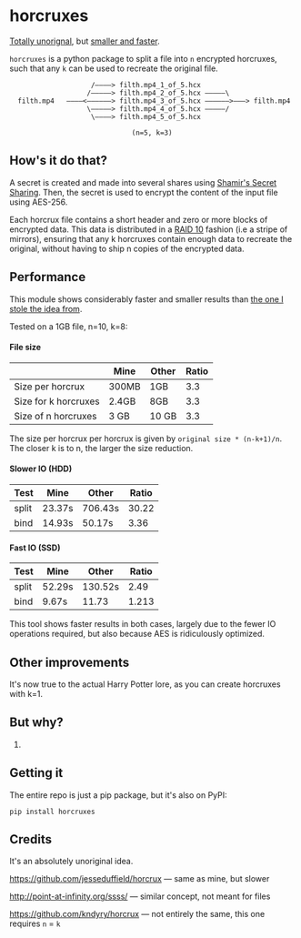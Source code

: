 # horcruxes

[Totally unorignal](https://github.com/jesseduffield/horcrux), but [smaller and faster](#Performance).

`horcruxes` is a python package to split a file into `n` encrypted horcruxes, such that any `k` can be used to recreate the original file.

```
                    /————> filth.mp4_1_of_5.hcx 
                   /—————> filth.mp4_2_of_5.hcx —————\ 
  filth.mp4   ————<——————> filth.mp4_3_of_5.hcx ——————>———> filth.mp4
                   \—————> filth.mp4_4_of_5.hcx —————/
                    \————> filth.mp4_5_of_5.hcx 
                    
                              (n=5, k=3)
```



## How's it do that?
A secret is created and made into several shares using [Shamir's Secret Sharing](https://en.wikipedia.org/wiki/Shamir's_Secret_Sharing). Then, the secret is used to encrypt the content of the input file using AES-256.

Each horcrux file contains a short header and zero or more blocks of encrypted data. This data is distributed in a [RAID 10](https://en.wikipedia.org/wiki/Nested_RAID_levels#RAID_10_(RAID_1+0)) fashion (i.e  a stripe of mirrors), ensuring that any k horcruxes contain enough data to recreate the original, without having to ship n copies of the encrypted data.

## Performance
This module shows considerably faster and smaller results than [the one I stole the idea from](https://github.com/jesseduffield/horcrux).

Tested on a 1GB file, n=10, k=8:

#### File size
|                      | Mine  | Other | Ratio |
| -------------------- | ----- | ----- | ----- |
| Size per horcrux     | 300MB | 1GB   | 3.3   |
| Size for k horcruxes | 2.4GB | 8GB   | 3.3   |
| Size of n horcruxes  | 3 GB  | 10 GB | 3.3   |

The size per horcrux per horcrux is given by `original size * (n-k+1)/n`. The closer k is to n, the larger the size reduction.

#### Slower IO (HDD)
| Test  | Mine   | Other   | Ratio |
| ----- | ------ | ------- | ----- |
| split | 23.37s | 706.43s | 30.22 |
| bind  | 14.93s | 50.17s  | 3.36  |

#### Fast IO (SSD)
| Test  | Mine   | Other   | Ratio |
| ----- | ------ | ------- | ----- |
| split | 52.29s | 130.52s | 2.49  |
| bind  | 9.67s  | 11.73   | 1.213 |

This tool shows faster results in both cases, largely due to the fewer IO operations required, but also because AES is ridiculously optimized.

## Other improvements

It's now true to the actual Harry Potter lore, as you can create horcruxes with k=1.

## But why?

1. 

## Getting it

The entire repo is just a pip package, but it's also on PyPI:
```
pip install horcruxes
```

## Credits

It's an absolutely unoriginal idea.

https://github.com/jesseduffield/horcrux — same as mine, but slower

http://point-at-infinity.org/ssss/ — similar concept, not meant for files

https://github.com/kndyry/horcrux — not entirely the same, this one requires `n` = `k`